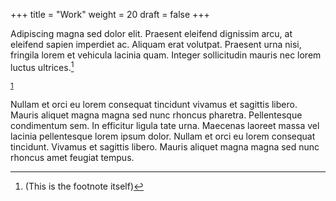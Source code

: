 +++
title = "Work"
weight = 20
draft = false
+++
<script type="text/javascript" src="js/jquery-1.8.3.min.js"></script>
<script type="text/javascript" src="js/bigfoot.js"></script>
<script type="text/javascript">
    $.bigfoot();
</script>


Adipiscing magna sed dolor elit. Praesent eleifend dignissim arcu, at eleifend sapien imperdiet ac. Aliquam erat volutpat. Praesent urna nisi, fringila lorem et vehicula lacinia quam. Integer sollicitudin mauris nec lorem luctus ultrices.[^a footnote]
<p>
    <sup id="fnref:1">
        <a href="#fn:1" rel="footnote">1</a>
    </sup>
</p>

Nullam et orci eu lorem consequat tincidunt vivamus et sagittis libero. Mauris aliquet magna magna sed nunc rhoncus pharetra. Pellentesque condimentum sem. In efficitur ligula tate urna. Maecenas laoreet massa vel lacinia pellentesque lorem ipsum dolor. Nullam et orci eu lorem consequat tincidunt. Vivamus et sagittis libero. Mauris aliquet magna magna sed nunc rhoncus amet feugiat tempus.
[^a footnote]: (This is the footnote itself)